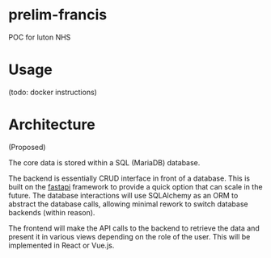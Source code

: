# prelim-francis
POC for luton NHS

# Usage

(todo: docker instructions)


# Architecture

(Proposed)

The core data is stored within a SQL (MariaDB) database.

The backend is essentially CRUD interface in front of a database. This is built on the [fastapi](https://fastapi.tiangolo.com/) framework to provide a quick option that can scale in the future. The database interactions will use SQLAlchemy as an ORM to abstract the database calls, allowing minimal rework to switch database backends (within reason).

The frontend will make the API calls to the backend to retrieve the data and present it in various views depending on the role of the user. This will be implemented in React or Vue.js.
